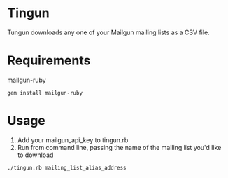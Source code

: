 # Tingun #

Tungun downloads any one of your Mailgun mailing lists as a CSV file.

# Requirements #

mailgun-ruby

```
gem install mailgun-ruby
```

# Usage #

1. Add your mailgun_api_key to tingun.rb
2. Run from command line, passing the name of the mailing list you'd like to download

```
./tingun.rb mailing_list_alias_address
```
